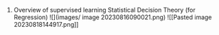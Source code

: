 1. Overview of supervised learning
Statistical Decision Theory (for Regression)
![](images/ image 20230816090021.png)
![[Pasted image 20230818144917.png]]
